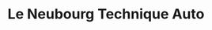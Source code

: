 ---
title: "Le Neubourg Technique Auto"
url: /crosville-la-vieille/le-neubourg-technique-auto/
shop: réparation de voitures
---